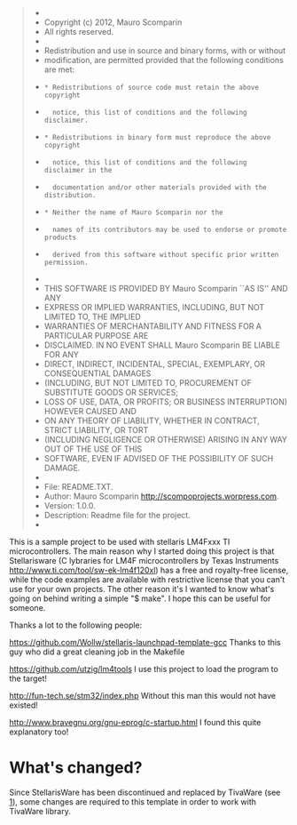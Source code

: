 > * 
> * Copyright (c) 2012, Mauro Scomparin
> * All rights reserved.
> *
> * Redistribution and use in source and binary forms, with or without
> * modification, are permitted provided that the following conditions are met:
> *     * Redistributions of source code must retain the above copyright
> *       notice, this list of conditions and the following disclaimer.
> *     * Redistributions in binary form must reproduce the above copyright
> *       notice, this list of conditions and the following disclaimer in the
> *       documentation and/or other materials provided with the distribution.
> *     * Neither the name of Mauro Scomparin nor the
> *       names of its contributors may be used to endorse or promote products
> *       derived from this software without specific prior written permission.
> *
> * THIS SOFTWARE IS PROVIDED BY Mauro Scomparin ``AS IS'' AND ANY
> * EXPRESS OR IMPLIED WARRANTIES, INCLUDING, BUT NOT LIMITED TO, THE IMPLIED
> * WARRANTIES OF MERCHANTABILITY AND FITNESS FOR A PARTICULAR PURPOSE ARE
> * DISCLAIMED. IN NO EVENT SHALL Mauro Scomparin BE LIABLE FOR ANY
> * DIRECT, INDIRECT, INCIDENTAL, SPECIAL, EXEMPLARY, OR CONSEQUENTIAL DAMAGES
> * (INCLUDING, BUT NOT LIMITED TO, PROCUREMENT OF SUBSTITUTE GOODS OR SERVICES;
> * LOSS OF USE, DATA, OR PROFITS; OR BUSINESS INTERRUPTION) HOWEVER CAUSED AND
> * ON ANY THEORY OF LIABILITY, WHETHER IN CONTRACT, STRICT LIABILITY, OR TORT
> * (INCLUDING NEGLIGENCE OR OTHERWISE) ARISING IN ANY WAY OUT OF THE USE OF THIS
> * SOFTWARE, EVEN IF ADVISED OF THE POSSIBILITY OF SUCH DAMAGE.
> *
> * File:			README.TXT.
> * Author:		Mauro Scomparin <http://scompoprojects.worpress.com>.
> * Version:		1.0.0.
> * Description:	Readme file for the project.
> *

This is a sample project to be used with stellaris LM4Fxxx TI microcontrollers.
The main reason why I started doing this project is that Stellarisware 
(C lybraries for LM4F microcontrollers by Texas Instruments 
<http://www.ti.com/tool/sw-ek-lm4f120xl>) has a free and royalty-free license,
while the code examples are available with restrictive license that you can't
use for your own projects.
The other reason it's I wanted to know what's going on behind writing a simple
"$ make".
I hope this can be useful for someone.

Thanks a lot to the following people:

https://github.com/Wollw/stellaris-launchpad-template-gcc
Thanks to this guy who did a great cleaning job in the Makefile 

https://github.com/utzig/lm4tools
I use this project to load the program to the target!

http://fun-tech.se/stm32/index.php
Without this man this would not have existed!

http://www.bravegnu.org/gnu-eprog/c-startup.html
I found this quite explanatory too!


What's changed?
=================

Since StellarisWare has been discontinued and replaced by TivaWare (see [1]), some
changes are required to this template in order to work with TivaWare library.


[1]: www.ti.com/lit/an/spma050/spma050.pdf
